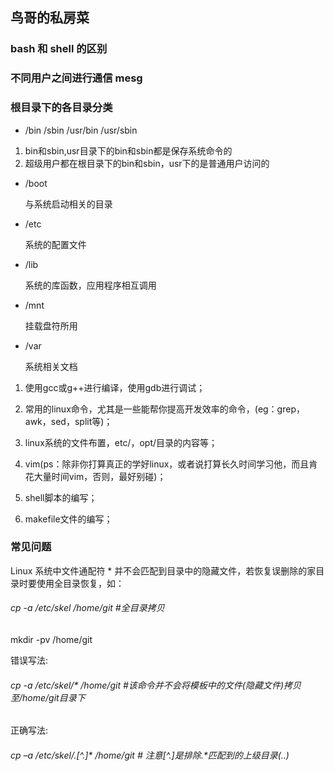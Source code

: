## 鸟哥的私房菜


### bash 和 shell 的区别
### 不同用户之间进行通信 mesg 


### 根目录下的各目录分类

+ /bin  /sbin   /usr/bin   /usr/sbin  

 1. bin和sbin,usr目录下的bin和sbin都是保存系统命令的
 2. 超级用户都在根目录下的bin和sbin，usr下的是普通用户访问的
 
- /boot  
 
   与系统启动相关的目录
   
* /etc  
   
   系统的配置文件
   
+ /lib
 
   系统的库函数，应用程序相互调用
   
- /mnt
 
   挂载盘符所用
   
* /var 
 
   系统相关文档

1. 使用gcc或g++进行编译，使用gdb进行调试； 

2. 常用的linux命令，尤其是一些能帮你提高开发效率的命令，(eg：grep，awk，sed，split等)； 

3. linux系统的文件布置，etc/，opt/目录的内容等； 

4. vim(ps：除非你打算真正的学好linux，或者说打算长久时间学习他，而且肯花大量时间vim，否则，最好别碰)； 

5. shell脚本的编写； 

6. makefile文件的编写； 


### 常见问题
Linux 系统中文件通配符 * 并不会匹配到目录中的隐藏文件，若恢复误删除的家目录时要使用全目录恢复，如：
###### cp -a /etc/skel /home/git      #全目录拷贝

 mkdir -pv /home/git

错误写法:
###### cp -a /etc/skel/* /home/git    #该命令并不会将模板中的文件(隐藏文件)拷贝至/home/git目录下

正确写法:

###### cp –a /etc/skel/.[^.]* /home/git # 注意[^.]是排除.*匹配到的上级目录(..)

